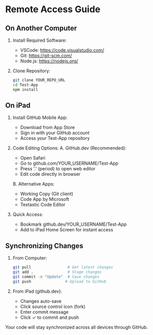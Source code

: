 # Remote Access Guide

## On Another Computer
1. Install Required Software:
   - VSCode: https://code.visualstudio.com/
   - Git: https://git-scm.com/
   - Node.js: https://nodejs.org/

2. Clone Repository:
   ```bash
   git clone YOUR_REPO_URL
   cd Test-App
   npm install
   ```

## On iPad
1. Install GitHub Mobile App:
   - Download from App Store
   - Sign in with your GitHub account
   - Access your Test-App repository

2. Code Editing Options:
   A. GitHub.dev (Recommended):
   - Open Safari
   - Go to github.com/YOUR_USERNAME/Test-App
   - Press '.' (period) to open web editor
   - Edit code directly in browser

   B. Alternative Apps:
   - Working Copy (Git client)
   - Code App by Microsoft
   - Textastic Code Editor

3. Quick Access:
   - Bookmark github.dev/YOUR_USERNAME/Test-App
   - Add to iPad Home Screen for instant access

## Synchronizing Changes
1. From Computer:
   ```bash
   git pull                # Get latest changes
   git add .               # Stage changes
   git commit -m "Update"  # Save changes
   git push               # Upload to GitHub
   ```

2. From iPad (github.dev):
   - Changes auto-save
   - Click source control icon (fork)
   - Enter commit message
   - Click ✓ to commit and push

Your code will stay synchronized across all devices through GitHub.
